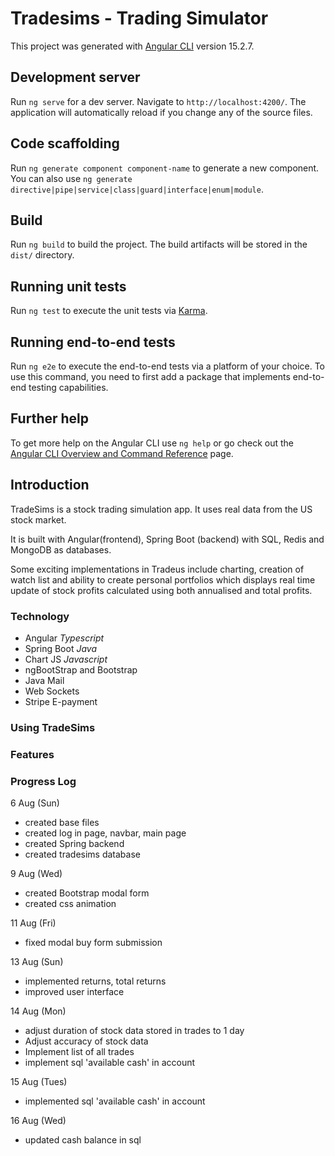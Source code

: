 # Tradesims - Trading Simulator

This project was generated with [Angular CLI](https://github.com/angular/angular-cli) version 15.2.7.

## Development server

Run `ng serve` for a dev server. Navigate to `http://localhost:4200/`. The application will automatically reload if you change any of the source files.

## Code scaffolding

Run `ng generate component component-name` to generate a new component. You can also use `ng generate directive|pipe|service|class|guard|interface|enum|module`.

## Build

Run `ng build` to build the project. The build artifacts will be stored in the `dist/` directory.

## Running unit tests

Run `ng test` to execute the unit tests via [Karma](https://karma-runner.github.io).

## Running end-to-end tests

Run `ng e2e` to execute the end-to-end tests via a platform of your choice. To use this command, you need to first add a package that implements end-to-end testing capabilities.

## Further help

To get more help on the Angular CLI use `ng help` or go check out the [Angular CLI Overview and Command Reference](https://angular.io/cli) page.


## Introduction
TradeSims is a stock trading simulation app. It uses real data from the US stock market. 

It is built with Angular(frontend), Spring Boot (backend) with SQL, Redis and MongoDB as databases.

Some exciting implementations in Tradeus include charting, creation of watch list and ability to create personal portfolios which displays real time update of stock profits calculated using both annualised and total profits. 



### Technology
- Angular *Typescript*
- Spring Boot *Java*
- Chart JS *Javascript*
- ngBootStrap and Bootstrap 
- Java Mail
- Web Sockets
- Stripe E-payment

### Using TradeSims

### Features



### Progress Log
6 Aug (Sun)
- created base files
- created log in page, navbar, main page
- created Spring backend
- created tradesims database

9 Aug (Wed)
- created Bootstrap modal form
- created css animation

11 Aug (Fri)
- fixed modal buy form submission

13 Aug (Sun)
- implemented returns, total returns
- improved user interface

14 Aug (Mon)
- adjust duration of stock data stored in trades to 1 day
- Adjust accuracy of stock data
- Implement list of all trades
- implement sql 'available cash' in account

15 Aug (Tues)
- implemented sql 'available cash' in account

16 Aug (Wed)
- updated cash balance in sql